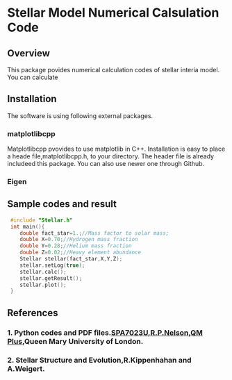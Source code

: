 # Stellar Model Numerical Calsulation Code
## Overview
 This package povides numerical calculation codes of stellar interia model. You can calculate 

## Installation
 The software is using following external packages.
### matplotlibcpp
  Matplotlibcpp pvovides to use matplotlib in C++.
  Installation is easy to place a heade file,matplotlibcpp.h, to your directory. The header file is already includeed this package. You can also use newer one through Github. 
### Eigen
  
## Sample codes and result
```c++
 #include "Stellar.h"
 int main(){
	double fact_star=1.;//Mass factor to solar mass;
	double X=0.70;//Hydrogen mass fraction
	double Y=0.28;//Helium mass fraction
	double Z=0.02;//Heavy element abundance
	Stellar stellar(fact_star,X,Y,Z);
	stellar.setLog(true);
	stellar.calc();
	stellar.getResult();
	stellar.plot();
 }
```

## References
### 1. Python codes and PDF files.[SPA7023U,R.P.Nelson,QM Plus](https://2019.qmplus.qmul.ac.uk/course/view.php?id=9017),Queen Mary University of London.
### 2. Stellar Structure and Evolution,R.Kippenhahan and A.Weigert.


